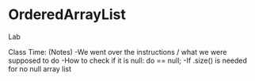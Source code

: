 # OrderedArrayList
Lab

Class Time: (Notes)
-We went over the instructions / what we were supposed to do
-How to check if it is null:  do  == null;
-If .size() is needed for no null array list

